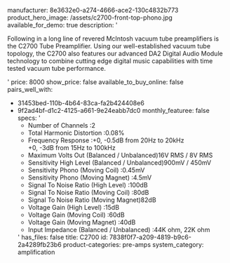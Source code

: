 manufacturer: 8e3632e0-a274-4666-ace2-130c4832b773
product_hero_image: /assets/c2700-front-top-phono.jpg
available_for_demo: true
description: '<p>Following in a long line of revered McIntosh vacuum tube preamplifiers is the C2700 Tube Preamplifier. Using our well-established vacuum tube topology, the C2700 also features our advanced DA2 Digital Audio Module technology to combine cutting edge digital music capabilities with time tested vacuum tube performance.</p>'
price: 8000
show_price: false
available_to_buy_online: false
pairs_well_with:
  - 31453bed-110b-4b64-83ca-fa2b424408e6
  - 9f2ad4bf-d1c2-4125-a661-9e24eabb7dc0
monthly_featuree: false
specs: '<ul><li>Number of Channels :2</li><li>Total Harmonic Distortion :0.08%</li><li>Frequency Response :+0, -0.5dB from 20Hz to 20kHz<br>+0, -3dB from 15Hz to 100kHz</li><li>Maximum Volts Out (Balanced / Unbalanced)16V RMS / 8V RMS</li><li>Sensitivity High Level (Balanced / Unbalanced)900mV / 450mV</li><li>Sensitivity Phono (Moving Coil) :0.45mV</li><li>Sensitivity Phono (Moving Magnet) :4.5mV</li><li>Signal To Noise Ratio (High Level) :100dB</li><li>Signal To Noise Ratio (Moving Coil) :80dB</li><li>Signal To Noise Ratio (Moving Magnet)82dB</li><li>Voltage Gain (High Level) :15dB</li><li>Voltage Gain (Moving Coil) :60dB</li><li>Voltage Gain (Moving Magnet) :40dB</li><li>Input Impedance (Balanced / Unbalanced) :44K ohm, 22K ohm</li></ul>'
has_files: false
title: C2700
id: 7838f0f7-a209-4819-b9c6-2a4289fb23b6
product-categories: pre-amps
system_category: amplification
